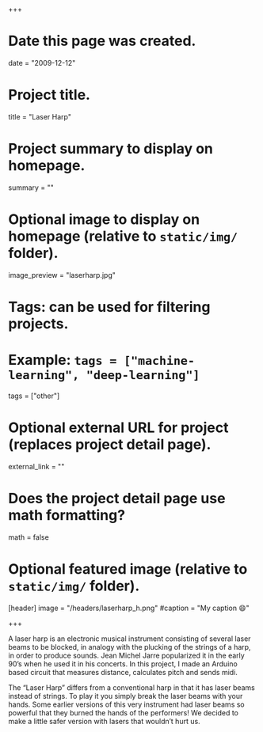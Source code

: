 +++
# Date this page was created.
date = "2009-12-12"

# Project title.
title = "Laser Harp"

# Project summary to display on homepage.
summary = ""

# Optional image to display on homepage (relative to `static/img/` folder).
image_preview = "laserharp.jpg"

# Tags: can be used for filtering projects.
# Example: `tags = ["machine-learning", "deep-learning"]`
tags = ["other"]

# Optional external URL for project (replaces project detail page).
external_link = ""

# Does the project detail page use math formatting?
math = false

# Optional featured image (relative to `static/img/` folder).
[header]
image = "/headers/laserharp_h.png"
#caption = "My caption :smile:"

+++

A laser harp is an electronic musical instrument consisting of several laser beams to be blocked, in analogy with the plucking of the strings of a harp, in order to produce sounds. Jean Michel Jarre popularized it in the early 90’s when he used it in his concerts. In this project, I made an Arduino based circuit that measures distance, calculates pitch and sends midi.

The “Laser Harp” differs from a conventional harp in that it has laser beams instead of strings. To play it you simply break the laser beams with your hands. Some earlier versions of this very instrument had laser beams so powerful that they burned the hands of the performers! We decided to make a little safer version with lasers that wouldn’t hurt us.
